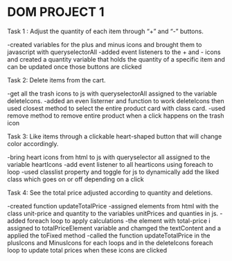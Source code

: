 # DOM PROJECT 1

Task 1 : Adjust the quantity of each item through “+” and “-” buttons.

-created variables for the plus and minus icons and brought them to javascript with queryselectorAll
-added event listeners to the + and - icons and created a quantity variable that holds the quantity of a specific item and can be updated once those buttons are clicked

Task 2: Delete items from the cart.

-get all the trash icons to js with queryselectorAll assigned to the variable deleteIcons.
-added an even listerner and function to work deleteIcons then used closest method to select the entire product card with class card.
-used remove method to remove entire product when a click happens on the trash icon

Task 3: Like items through a clickable heart-shaped button that will change color accordingly.

-bring heart icons from html to js with queryselector all assigned to the variable heartIcons
-add event listener to all hearticons using foreach to loop
-used classlist property and toggle for js to dynamically add the liked class which goes on or off depending on a click

Task 4: See the total price adjusted according to quantity and deletions.

-created function updateTotalPrice
-assigned elements from html with the class unit-price and quantity to the variables unitPrices and quanties in js.
-added foreach loop to apply calculations
-the element with total-price i assigned to totalPriceElement variable and chamged the textContent and a applied the toFixed method
-called the function updateTotalPrice in the plusIcons and MinusIcons for each loops and in the deleteIcons foreach loop to update total prices when these icons are clicked
